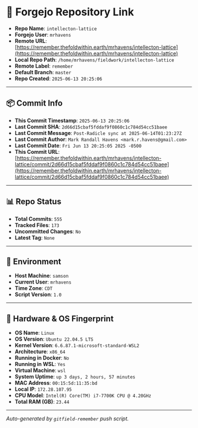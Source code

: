 # 🔗 Forgejo Repository Link

- **Repo Name**: `intellecton-lattice`
- **Forgejo User**: `mrhavens`
- **Remote URL**: [https://remember.thefoldwithin.earth/mrhavens/intellecton-lattice](https://remember.thefoldwithin.earth/mrhavens/intellecton-lattice)
- **Local Repo Path**: `/home/mrhavens/fieldwork/intellecton-lattice`
- **Remote Label**: `remember`
- **Default Branch**: `master`
- **Repo Created**: `2025-06-13 20:25:06`

---

## 📦 Commit Info

- **This Commit Timestamp**: `2025-06-13 20:25:06`
- **Last Commit SHA**: `2d66d15cbaf5fddaf9f0860c1c784d54cc51baee`
- **Last Commit Message**: `Post-Radicle sync at 2025-06-14T01:23:27Z`
- **Last Commit Author**: `Mark Randall Havens <mark.r.havens@gmail.com>`
- **Last Commit Date**: `Fri Jun 13 20:25:05 2025 -0500`
- **This Commit URL**: [https://remember.thefoldwithin.earth/mrhavens/intellecton-lattice/commit/2d66d15cbaf5fddaf9f0860c1c784d54cc51baee](https://remember.thefoldwithin.earth/mrhavens/intellecton-lattice/commit/2d66d15cbaf5fddaf9f0860c1c784d54cc51baee)

---

## 📊 Repo Status

- **Total Commits**: `555`
- **Tracked Files**: `173`
- **Uncommitted Changes**: `No`
- **Latest Tag**: `None`

---

## 🧭 Environment

- **Host Machine**: `samson`
- **Current User**: `mrhavens`
- **Time Zone**: `CDT`
- **Script Version**: `1.0`

---

## 🧬 Hardware & OS Fingerprint

- **OS Name**: `Linux`
- **OS Version**: `Ubuntu 22.04.5 LTS`
- **Kernel Version**: `6.6.87.1-microsoft-standard-WSL2`
- **Architecture**: `x86_64`
- **Running in Docker**: `No`
- **Running in WSL**: `Yes`
- **Virtual Machine**: `wsl`
- **System Uptime**: `up 3 days, 2 hours, 57 minutes`
- **MAC Address**: `00:15:5d:11:35:bd`
- **Local IP**: `172.28.107.95`
- **CPU Model**: `Intel(R) Core(TM) i7-7700K CPU @ 4.20GHz`
- **Total RAM (GB)**: `23.44`

---

_Auto-generated by `gitfield-remember` push script._
